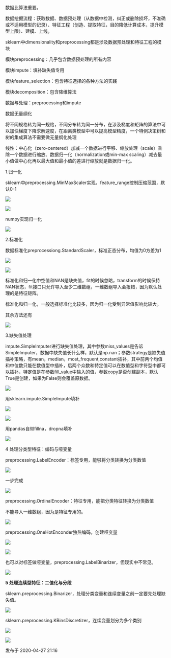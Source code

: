 数据比算法重要。

数据挖掘流程：获取数据、数据预处理（从数据中检测，纠正或删除损坏，不准确或不适用模型的记录）、特征工程（创造、提取特征，目的降低计算成本，提升模型上限）、建模、上线。

sklearn中dimensionality和preprocessing都是涉及数据预处理和特征工程的模块

模块preprocessing：几乎包含数据预处理的所有内容

模块impute：填补缺失值专用

模块feature_selection：包含特征选择的各种方法的实践

模块decomposition：包含降维算法

数据与处理：preprocessing和impute

数据无量纲化

将不同规格转为同一规格，不同分布转为同一分布，在涉及梯度和矩阵的算法中可以加快梯度下降求解速度，在距离类模型中可以提高模型精度，一个特例决策树和树的集成算法不需要做无量纲化处理

线性：中心化（zero-centered）加减一个数据进行平移、缩放处理（scale）乘除一个数据进行缩放、数据归一化（normalization或min-max scaling）减去最小值做中心化再以最大值和最小值的差进行缩放就是数据归一化。

1.归一化

sklearn中preprocessing.MinMaxScaler实现，feature_range控制压缩范围，默认0-1

![](https://fjjwhjwd3p.feishu.cn/space/api/box/stream/download/asynccode/?code=YTcyZDlkYmVkNDEzYjgwNDgxODhkMmVmNThmOWNhN2FfcnhoNUxFaTJLdWZIT1R6dEo5MTFjWFBvWEFmdjN4anhfVG9rZW46Ym94Y25QVGhHcFRBa25IOUE4cmxueXFiaUliXzE2NzU3MzgxNDk6MTY3NTc0MTc0OV9WNA)

![](https://fjjwhjwd3p.feishu.cn/space/api/box/stream/download/asynccode/?code=ZWNmNDM2YjMzMDAyM2MwZWNmMTA0MzU3ZDFmOWQ2M2VfN054VFJCTDNKaHd0SWUzQXd4bk5ZOFhjQ0ZrWkZYVkFfVG9rZW46Ym94Y24zeUk0cTVtRHlnOE9KUGxETzV2bGNjXzE2NzU3MzgxNDk6MTY3NTc0MTc0OV9WNA)

numpy实现归一化

![](https://fjjwhjwd3p.feishu.cn/space/api/box/stream/download/asynccode/?code=OGI3MDgxMDhhNDY1MGVkNWZkNmFmZTU2NWRjMGMyM2ZfOWQzVEJRSjBoRnVkTjhwU0Q2V1ROblAyTG5pNnpBc1dfVG9rZW46Ym94Y24ycmU0WUgySENBOWl3cTFGTGc2WWpsXzE2NzU3MzgxNDk6MTY3NTc0MTc0OV9WNA)

2.标准化

数据标准化preprocessiong.StandardScaler，标准正态分布，均值为0方差为1

![](https://fjjwhjwd3p.feishu.cn/space/api/box/stream/download/asynccode/?code=MWZmN2Q2Y2RiNGUwN2M0Zjk1MmRiMzg2M2E0ZmE2ZmFfZzFNY0NFcDVpUzM5RDUwY3hwRkdlN0JXY09kOENRQzdfVG9rZW46Ym94Y25KaGduc1RHbkpjVE1ueGVWdjVLNTBnXzE2NzU3MzgxNDk6MTY3NTc0MTc0OV9WNA)

![](https://fjjwhjwd3p.feishu.cn/space/api/box/stream/download/asynccode/?code=MmFjMzJhOTU1NTIyMjVkMzBkNWFmOTc5NGYyNDNlYTdfNlFPNThjT1Bta05CNW10WHRsRnI5dldDQ1JXampORk9fVG9rZW46Ym94Y25nSXZ1UHBBOWtYR082ZlpLUGcyMGUxXzE2NzU3MzgxNDk6MTY3NTc0MTc0OV9WNA)

标准化和归一化中空值和NAN是缺失值，fit的时候忽略，transform的时候保持NAN状态，fit接口只允许导入至少二维数组，一维数组导入会报错，因为默认处理的是特征矩阵。

标准化和归一化，一般选择标准化比较多，因为归一化受到异常值影响比较大。

其余方法还有

![](https://fjjwhjwd3p.feishu.cn/space/api/box/stream/download/asynccode/?code=YWJjZjljOWQ4ODBhZjAzZTUyZDk3ZWQ1YWNkYzE5OTlfMnNHQk1lbkRqYTk3dXZRMDl6ZWRsMXNMUnY0cTJmeUJfVG9rZW46Ym94Y25aWGc1dGNYMUVqTkM5UW5Kd1dRZ0pjXzE2NzU3MzgxNDk6MTY3NTc0MTc0OV9WNA)

3.缺失值处理

impute.SimpleImputer进行缺失值处理，其中参数miss_values是告诉SimpleImputer，数据中缺失值长什么样，默认是np.nan；参数strategy是缺失值插补策略，有mean，median，most_frequent,constant插补，其中前两个均值和中位数只能在数值型中插补，后两个众数和特定值可以在数值型和字符型中都可以插补，特定值是在参数fill_value中输入的值，参数copy是否创建副本，默认True是创建，如果为False则会覆盖原数据。

![](https://fjjwhjwd3p.feishu.cn/space/api/box/stream/download/asynccode/?code=MGUzMTNhMjYzNzdlNTQ5MjdlYWJkMGZmMjc5YzFhOGRfUnhkUE5wUWsxem5FTHd0MVF0OHRnVWhPOWZ1VEZJeDhfVG9rZW46Ym94Y25PdHNzTXRGTzNseThGck96MUwwOXJkXzE2NzU3MzgxNDk6MTY3NTc0MTc0OV9WNA)

用sklearn.impute.SimpleImpute填补

![](https://fjjwhjwd3p.feishu.cn/space/api/box/stream/download/asynccode/?code=MjUyZWE3Mzk2YTYyNTM1Y2Y3MGJlYTllN2VmOTc2YjBfV3RFUHlCWEFQU2JwbXBjVEVZU3ZFNXMxcG1Kb0ZneXNfVG9rZW46Ym94Y25rWWdpS3dSZVl5WDNGS0FBUjA2MzhlXzE2NzU3MzgxNDk6MTY3NTc0MTc0OV9WNA)

![](https://fjjwhjwd3p.feishu.cn/space/api/box/stream/download/asynccode/?code=OGQzYTY0NjdkYmJmMWQxOWY5ZDVkMDYxMzAyMGJiN2FfNjVrQVVYZnQxNzdocTNrVlRWMTlBeEI1S1pYekRKU3NfVG9rZW46Ym94Y25waDZkekZIb1RtbWxLNldPSFlSb1hiXzE2NzU3MzgxNDk6MTY3NTc0MTc0OV9WNA)

用pandas自带fillna，dropna填补

![](https://fjjwhjwd3p.feishu.cn/space/api/box/stream/download/asynccode/?code=ZDI5MjNmNDBlMDA5YThhODBiNGE0YmE3MDRkMGViODZfMGd3TUpmdzU4UDhVb1NKeUVLNTlwaGRLMEdhb2ZXVFNfVG9rZW46Ym94Y25aQTExMmh5WjB5QVFPMU8yT2lIRUNoXzE2NzU3MzgxNDk6MTY3NTc0MTc0OV9WNA)

4 处理分类型特征：编码与哑变量

preprocessing.LabelEncoder：标签专用，能够将分类转换为分类数值

![](https://fjjwhjwd3p.feishu.cn/space/api/box/stream/download/asynccode/?code=NDYyMDkwZmNlZmVlODhiMzg5OTk4YzNjYWRmODAyMmFfTEVNY3NkcjFVckQ5Nm5PRzYzcllsNjNpM2daSDJvNHBfVG9rZW46Ym94Y251UnJtTmhRUDQwWWJPblQ1V0I3d2RiXzE2NzU3MzgxNDk6MTY3NTc0MTc0OV9WNA)

一步完成

![](https://fjjwhjwd3p.feishu.cn/space/api/box/stream/download/asynccode/?code=Zjg0NzRiZmExYWQ2ZTJhZWIwYTZlMDFhY2YyNDUyMDlfdnAwR2VwQjVjNEJOeDliOVZsSHpVajNvazFibkFwc1lfVG9rZW46Ym94Y25pblZoRDd2OEN1NEtpUkw2WEh3eFViXzE2NzU3MzgxNDk6MTY3NTc0MTc0OV9WNA)

preprocessing.OrdinalEncoder：特征专用，能把分类特征转换为分类数值

不能导入一维数组，因为是特征专用的。

![](https://fjjwhjwd3p.feishu.cn/space/api/box/stream/download/asynccode/?code=ZjA4OGQ0ZjdlY2Q4MDFiMGI2MjFmMmUxNzg4YzRkZmNfaHdOUmNuaEdFREJySW5SUjNMelhFNUFOU1I1WmlNTUtfVG9rZW46Ym94Y25SUVRPVGxyWUx6S1Z2WmFtVW9tVHZ4XzE2NzU3MzgxNDk6MTY3NTc0MTc0OV9WNA)

preprocessing.OneHotEnconder独热编码，创建哑变量

![](https://fjjwhjwd3p.feishu.cn/space/api/box/stream/download/asynccode/?code=NGRjNzIxZDY3ZDNkZGM3ZmJiOTI0ZjUxNDc2MjEzZWZfeUNCVmZPbUpDdXM1T3RLUkJLVk1WS0szdTNrNHhzZnpfVG9rZW46Ym94Y25lUmRGeEdGN3YydjhwMm4wMmpDMGZkXzE2NzU3MzgxNDk6MTY3NTc0MTc0OV9WNA)

![](https://fjjwhjwd3p.feishu.cn/space/api/box/stream/download/asynccode/?code=OWI1YjdhNzAyNmNlMjEwMDIxYWY0ZGExMDllYTAyMWVfMzNKR3lFMGNpMlp0aW9haGFzcGRrNG1FNVdXYzF0NjZfVG9rZW46Ym94Y25ZVjU2bXF3Y01mVkFiOGZmMXhaNkEwXzE2NzU3MzgxNDk6MTY3NTc0MTc0OV9WNA)

也可以对标签做哑变量，preprocessing.LabelBinarizer，但现实中不常见。

![](https://fjjwhjwd3p.feishu.cn/space/api/box/stream/download/asynccode/?code=MTRlMTlmMDJjZjQ5Yjg4NTRiYzIyODlmODIzNmExYzNfQ1RzcTd4UXhaQm1SNVNkTUdoTnFLd0MxNUxZTmJMelVfVG9rZW46Ym94Y242aFFQNUtTN2taRnJLMVhWR0pueGxmXzE2NzU3MzgxNDk6MTY3NTc0MTc0OV9WNA)

**5 处理连续型特征：二值化与分段**

sklearn.preprocessing.Binarizer，处理分类变量和连续变量之前一定要先处理缺失值。

![](https://fjjwhjwd3p.feishu.cn/space/api/box/stream/download/asynccode/?code=ODUzYjc1YzUzZTRlZmM5Yjc5NTJlMDkzNmNjZWNjZTNfNXFNanQyeDlzdUFaSEtweDJkQUlGaXFJTVE4SDNLS0xfVG9rZW46Ym94Y24zSzNvalh6S2xBV0hIalpxRkZldG5nXzE2NzU3MzgxNDk6MTY3NTc0MTc0OV9WNA)

sklearn.preprocessing.KBinsDiscretizer，连续变量划分为多个类别

![](https://fjjwhjwd3p.feishu.cn/space/api/box/stream/download/asynccode/?code=MDY3NzU2MjFiMjFjYzlkOWMzMTFiNzllNjE3NTBhMDdfN3NNWE93TTNwWXlRZnlrR0dkcHYxOG5ET2ppQkhlWE5fVG9rZW46Ym94Y25kYmJISE1wRFk3UExWb1VMN3VoQmllXzE2NzU3MzgxNDk6MTY3NTc0MTc0OV9WNA)

![](https://fjjwhjwd3p.feishu.cn/space/api/box/stream/download/asynccode/?code=ODBlNzQxOGJkMzFjNWJhZGZlOTc1ZDgzYzRkNGRiMWRfNnZ1VWJsbVdJa3Z0NHVKN3FJODI2aEhIWDRtYWNpdTRfVG9rZW46Ym94Y256UkhHSGZFNFlwbHF6TDNaMnUxeDlmXzE2NzU3MzgxNDk6MTY3NTc0MTc0OV9WNA)

发布于 2020-04-27 21:16
